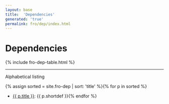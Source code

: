 ```yaml
---
layout: base
title:  'Dependencies'
generated: 'true'
permalink: fro/dep/index.html
---
```


# Dependencies

{% include fro-dep-table.html %}

----------

Alphabetical listing

{% assign sorted = site.fro-dep | sort: 'title' %}{% for p in sorted %}
* [{{ p.title }}](): {{ p.shortdef }}{% endfor %}
